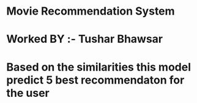 # Movie Recommendation System

# Worked BY :- Tushar Bhawsar

# Based on the similarities this model predict 5 best recommendaton  for the user 
